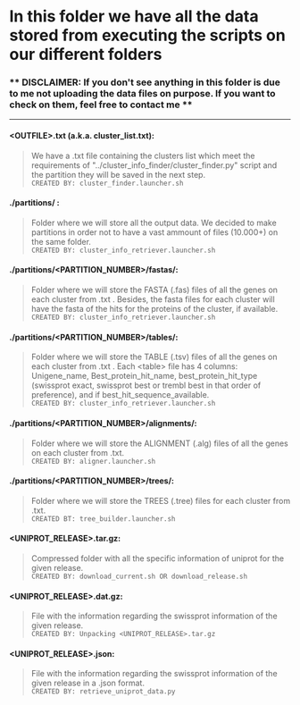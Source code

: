 
# In this folder we have all the data stored from executing the scripts on our different folders
### ** DISCLAIMER: If you don't see anything in this folder is due to me not uploading the data files on purpose. If you want to check on them, feel free to contact me **
_____________________________________________________________________________________________________________________________
#### &#60;OUTFILE>.txt (a.k.a. cluster_list.txt):
>We have a .txt file containing the clusters list which meet the requirements of "../cluster_info_finder/cluster_finder.py" script and the partition they will be saved in the next step.<br />`CREATED BY: cluster_finder.launcher.sh`

#### ./partitions/ :
>Folder where we will store all the output data. We decided to make partitions in order not to have a vast ammount of files (10.000+) on the same folder.<br />`CREATED BY: cluster_info_retriever.launcher.sh`

#### ./partitions/<PARTITION_NUMBER>/fastas/:
>Folder where we will store the FASTA (.fas) files of all the genes on each cluster from <OUTFILE>.txt . Besides, the fasta files for each cluster will have the fasta of the hits for the proteins of the cluster, if available.<br />`CREATED BY: cluster_info_retriever.launcher.sh`

#### ./partitions/<PARTITION_NUMBER>/tables/:
>Folder where we will store the TABLE (.tsv) files of all the genes on each cluster from <OUTFILE>.txt . Each <table&#62; file has 4 columns: Unigene_name, Best_protein_hit_name, best_protein_hit_type (swissprot exact, swissprot best or trembl best in that order of preference), and if best_hit_sequence_available.<br />`CREATED BY: cluster_info_retriever.launcher.sh`

#### ./partitions/<PARTITION_NUMBER>/alignments/:
>Folder where we will store the ALIGNMENT (.alg) files of all the genes on each cluster from <OUTFILE>.txt.<br />`CREATED BY: aligner.launcher.sh`

#### ./partitions/<PARTITION_NUMBER>/trees/:
>Folder where we will store the TREES (.tree) files for each cluster from <OUTFILE>.txt.<br />`CREATED BT: tree_builder.launcher.sh`

#### &#60;UNIPROT_RELEASE>.tar.gz:
>Compressed folder with all the specific information of uniprot for the given release.<br />`CREATED BY: download_current.sh OR download_release.sh`

#### &#60;UNIPROT_RELEASE>.dat.gz:
>File with the information regarding the swissprot information of the given release.<br />`CREATED BY: Unpacking <UNIPROT_RELEASE>.tar.gz`

#### &#60;UNIPROT_RELEASE>.json:
>File with the information regarding the swissprot information of the given release in a .json format.<br />`CREATED BY: retrieve_uniprot_data.py`
